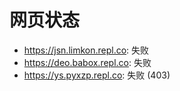 # 网页状态
- https://jsn.limkon.repl.co: 失败
- https://deo.babox.repl.co: 失败
- https://ys.pyxzp.repl.co: 失败 (403)
